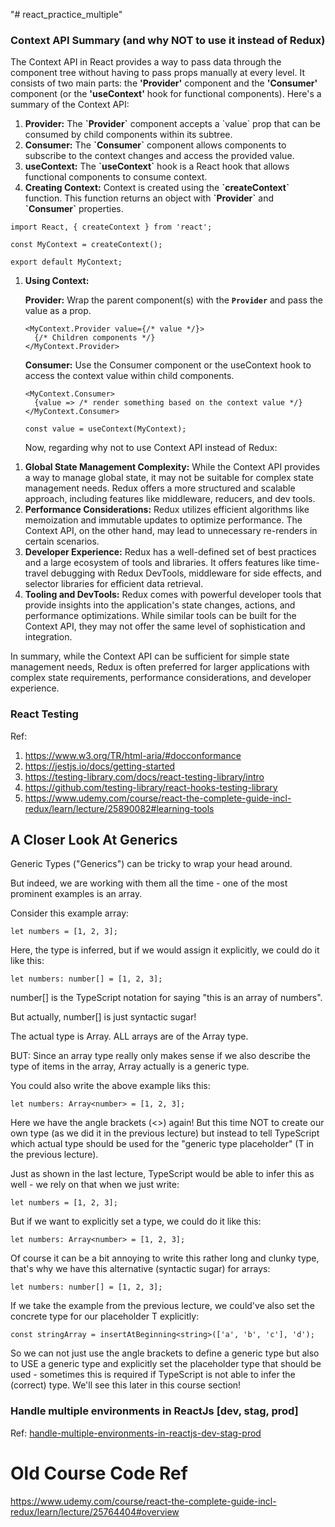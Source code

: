 "# react_practice_multiple" 

### Context API Summary (and why NOT to use it instead of Redux)

The Context API in React provides a way to pass data through the component tree without having to pass props manually at every level. It consists of two main parts: the <b>'Provider'</b> component and the <b>'Consumer'</b> component (or the <b>'useContext'</b> hook for functional components). Here's a summary of the Context API:
<ol><li>
<b>Provider:</b> The <b>`Provider`</b> component accepts a `value`</b> prop that can be consumed by child components within its subtree.
</li>
<li>
<b>Consumer:</b> The <b>`Consumer`</b> component allows components to subscribe to the context changes and access the provided value.
</li>
<li>
<b>useContext:</b> The <b>`useContext`</b> hook is a React hook that allows functional components to consume context.
</li>
<li>
<b>Creating Context:</b> Context is created using the <b>`createContext`</b> function. This function returns an object with <b>`Provider`</b> and <b>`Consumer`</b> properties.
</li></ol>

```
import React, { createContext } from 'react';

const MyContext = createContext();

export default MyContext;
```

<ol><li><b>Using Context:</b>

<b>Provider:</b> Wrap the parent component(s) with the <b>`Provider`</b> and pass the value as a prop.
```
<MyContext.Provider value={/* value */}>
  {/* Children components */}
</MyContext.Provider>
```
<b>Consumer:</b> Use the Consumer component or the useContext hook to access the context value within child components.


```
<MyContext.Consumer>
  {value => /* render something based on the context value */}
</MyContext.Consumer>
```

```
const value = useContext(MyContext);
```

Now, regarding why not to use Context API instead of Redux:
</li>
</ol>

<ol>
<li>
<b>Global State Management Complexity:</b> While the Context API provides a way to manage global state, it may not be suitable for complex state management needs. Redux offers a more structured and scalable approach, including features like middleware, reducers, and dev tools.
</li>
<li>
<b>Performance Considerations:</b> Redux utilizes efficient algorithms like memoization and immutable updates to optimize performance. The Context API, on the other hand, may lead to unnecessary re-renders in certain scenarios.
</li>
<li>
<b>Developer Experience:</b> Redux has a well-defined set of best practices and a large ecosystem of tools and libraries. It offers features like time-travel debugging with Redux DevTools, middleware for side effects, and selector libraries for efficient data retrieval.
</li>
<li>
<b>Tooling and DevTools:</b> Redux comes with powerful developer tools that provide insights into the application's state changes, actions, and performance optimizations. While similar tools can be built for the Context API, they may not offer the same level of sophistication and integration.
</li>
</ol>
In summary, while the Context API can be sufficient for simple state management needs, Redux is often preferred for larger applications with complex state requirements, performance considerations, and developer experience.


### React Testing 
Ref: 
<ol>
<li><a href="https://www.w3.org/TR/html-aria/#docconformance">https://www.w3.org/TR/html-aria/#docconformance</a></li>
  <li><a href="https://jestjs.io/docs/getting-started">https://jestjs.io/docs/getting-started</a></li>
  <li><a href="https://testing-library.com/docs/react-testing-library/intro">https://testing-library.com/docs/react-testing-library/intro</a></li>
  <li><a href="https://github.com/testing-library/react-hooks-testing-library">https://github.com/testing-library/react-hooks-testing-library</a></li>
  <li> <a href="https://www.udemy.com/course/react-the-complete-guide-incl-redux/learn/lecture/25890082#learning-tools">https://www.udemy.com/course/react-the-complete-guide-incl-redux/learn/lecture/25890082#learning-tools</a></li>
</ol>


## A Closer Look At Generics
Generic Types ("Generics") can be tricky to wrap your head around.

But indeed, we are working with them all the time - one of the most prominent examples is an array.

Consider this example array:

```
let numbers = [1, 2, 3];
```

Here, the type is inferred, but if we would assign it explicitly, we could do it like this:

```
let numbers: number[] = [1, 2, 3];
```

number[] is the TypeScript notation for saying "this is an array of numbers".

But actually, number[] is just syntactic sugar!

The actual type is Array. ALL arrays are of the Array type.

BUT: Since an array type really only makes sense if we also describe the type of items in the array, Array actually is a generic type.

You could also write the above example liks this:

```
let numbers: Array<number> = [1, 2, 3];
```

Here we have the angle brackets (<>) again! But this time NOT to create our own type (as we did it in the previous lecture) but instead to tell TypeScript which actual type should be used for the "generic type placeholder" (T in the previous lecture).

Just as shown in the last lecture, TypeScript would be able to infer this as well - we rely on that when we just write:

```
let numbers = [1, 2, 3];
```

But if we want to explicitly set a type, we could do it like this:

```
let numbers: Array<number> = [1, 2, 3];
```

Of course it can be a bit annoying to write this rather long and clunky type, that's why we have this alternative (syntactic sugar) for arrays:

```
let numbers: number[] = [1, 2, 3];
```

If we take the example from the previous lecture, we could've also set the concrete type for our placeholder T explicitly:

```
const stringArray = insertAtBeginning<string>(['a', 'b', 'c'], 'd');
```

So we can not just use the angle brackets to define a generic type but also to USE a generic type and explicitly set the placeholder type that should be used - sometimes this is required if TypeScript is not able to infer the (correct) type. We'll see this later in this course section!


### Handle multiple environments in ReactJs [dev, stag, prod]
Ref: <a href="https://dev.to/rajeshroyal/handle-multiple-environments-in-reactjs-dev-stag-prod-1b9e"> handle-multiple-environments-in-reactjs-dev-stag-prod</a>

# Old Course Code Ref
<a herf="https://www.udemy.com/course/react-the-complete-guide-incl-redux/learn/lecture/25764404#overview">https://www.udemy.com/course/react-the-complete-guide-incl-redux/learn/lecture/25764404#overview</a>